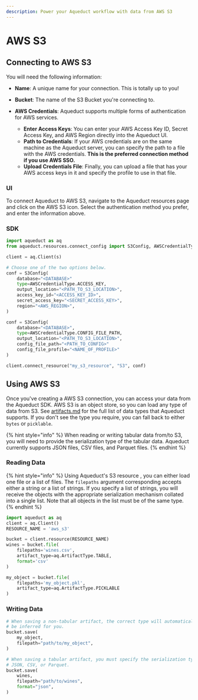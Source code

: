 ```yaml
---
description: Power your Aqueduct workflow with data from AWS S3
---
```


# AWS S3

## Connecting to AWS S3

You will need the following information:

* **Name**: A unique name for your connection. This is totally up to you!
* **Bucket**: The name of the S3 Bucket you're connecting to.

* **AWS Credentials**: Aqueduct supports multiple forms of authentication for AWS services.
  * **Enter Access Keys**: You can enter your AWS Access Key ID, Secret Access Key, and AWS Region directly into the Aqueduct UI.
  * **Path to Credentials**: If your AWS credentials are on the same machine as the Aqueduct server, you can specify the path to a file with the AWS credentials. **This is the preferred connection method if you use AWS SSO.**
  * **Upload Credentials File**: Finally, you can upload a file that has your AWS access keys in it and specify the profile to use in that file.&#x20;

### UI

To connect Aqueduct to AWS S3, navigate to the Aqueduct resources page and click on the AWS S3 icon. Select the authentication method you prefer, and enter the information above.

### SDK

```python
import aqueduct as aq
from aqueduct.resources.connect_config import S3Config, AWSCredentialType

client = aq.Client(s)

# Choose one of the two options below.
conf = S3Config(
    database="<DATABASE>"
    type=AWSCredentialType.ACCESS_KEY,
    output_location="<PATH_TO_S3_LOCATION>",
    access_key_id="<ACCESS_KEY_ID>",
    secret_access_key="<SECRET_ACCESS_KEY>",
    region="<AWS_REGION>",
)

conf = S3Config(
    database="<DATABASE>",
    type=AWSCredentialType.CONFIG_FILE_PATH,
    output_location="<PATH_TO_S3_LOCATION>",    
    config_file_path="<PATH_TO_CONFIG>"
    config_file_profile="<NAME_OF_PROFILE>"
)

client.connect_resource("my_s3_resource", "S3", conf)
```

## Using AWS S3

Once you've creating a AWS S3 connection, you can access your data from the Aqueduct SDK. AWS S3 is an object store, so you can load any type of data from S3. See [artifacts.md](../../../artifacts.md "mention") for the full list of data types that Aqueduct supports. If you don't see the type you require, you can fall back to either `bytes` or `picklable`.

{% hint style="info" %}
When reading or writing tabular data from/to S3, you will need to provide the serialization type of the tabular data. Aqueduct currently supports JSON files, CSV files, and Parquet files.
{% endhint %}

### Reading Data

{% hint style="info" %}
Using Aqueduct's S3 resource , you can either load one file or a list of files. The `filepaths` argument corresponding accepts either a string or a list of strings. If you specify a list of strings, you will receive the objects with the appropriate serialization mechanism collated into a single list. Note that all objects in the list must be of the same type.
{% endhint %}

```python
import aqueduct as aq
client = aq.Client()
RESOURCE_NAME = 'aws_s3'

bucket = client.resource(RESOURCE_NAME)
wines = bucket.file(
    filepaths='wines.csv', 
    artifact_type=aq.ArtifactType.TABLE, 
    format='csv'
)

my_object = bucket.file(
    filepaths='my_object.pkl',
    artifact_type=aq.ArtifactType.PICKLABLE
)
```

### Writing Data

```python
# When saving a non-tabular artifact, the correct type will automatically
# be inferred for you.
bucket.save(
    my_object,
    filepath="path/to/my_object",
)

# When saving a tabular artifact, you must specify the serialization type: 
# JSON, CSV, or Parquet.
bucket.save(
    wines,
    filepath="path/to/wines",
    format="json",
)
```
